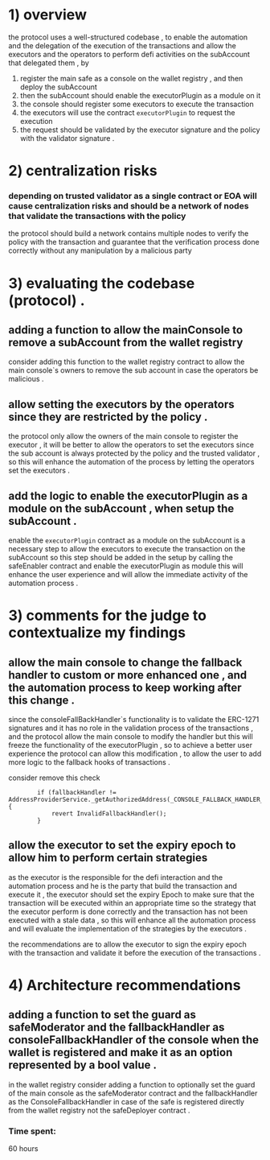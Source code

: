 # 1) overview 
the protocol uses a well-structured codebase , to enable the automation and the delegation of the execution of the transactions and allow the executors and the operators to perform defi activities on the subAccount that delegated them , by 
1) register the main safe as a console on the wallet registry , and then deploy the subAccount 
2) then the subAccount should enable the executorPlugin as a module on it 
3) the console should register some executors to execute the transaction 
5) the executors will use the contract `executorPlugin` to request the execution 
6) the request should be validated by the executor signature and the policy with the validator signature . 


# 2) centralization risks 
### depending on trusted validator as a single contract or EOA will cause centralization risks and should be a network of nodes that validate the transactions with the policy 
the protocol should build a network contains multiple nodes to verify the policy with the transaction and guarantee that the verification process done correctly without any manipulation by a malicious party 
# 3) evaluating the codebase (protocol) . 
## adding a function to allow the mainConsole to remove a subAccount from the wallet registry 
consider adding this function to the wallet registry contract to allow the main console`s owners to remove the sub account in case the operators be malicious . 

## allow setting the executors by the operators since they are restricted by the policy . 
the protocol only allow the owners of the main console to register the executor , it will be better to allow the operators to set the executors since the sub account is always protected by the policy and the trusted validator , so this will enhance the automation of the process by letting the operators set the executors . 

## add the logic to enable the executorPlugin as a module on the subAccount , when setup the subAccount . 
enable the `executorPlugin` contract as a module on the subAccount is a necessary step to allow the executors to execute the transaction on the subAccount so this step should be added in the setup by calling the safeEnabler contract and enable the executorPlugin as module 
this will enhance the user experience and will allow the immediate activity of the automation process . 


# 3) comments for the judge to contextualize my findings
## allow the main console to change the fallback handler to custom or more enhanced one , and the automation process to keep working after this change . 

since the consoleFallBackHandler`s functionality is to validate the ERC-1271 signatures and it has no role in the validation process of the transactions , and the protocol allow the main console to modify the handler but this will freeze the functionality of the executorPlugin , so to achieve a better user experience the protocol can allow this modification , to allow the user to add more logic to the fallback hooks of transactions . 

consider remove this check 
```solidity 
        if (fallbackHandler != AddressProviderService._getAuthorizedAddress(_CONSOLE_FALLBACK_HANDLER_HASH)) {
            revert InvalidFallbackHandler();
        }
```

## allow the executor to set the expiry epoch to allow him to perform certain strategies 
as the executor is the responsible for the defi interaction and the automation process and he is the party that build the transaction and execute it , the executor should set the expiry Epoch to make sure that  the transaction will be executed within an appropriate time so the strategy that the executor perform is done correctly and the transaction has not been executed with a stale data , so this will enhance all the automation process and will evaluate the implementation of the strategies by the executors . 

the recommendations are to allow the executor to sign the expiry epoch with the transaction and validate it before the execution of the transactions . 

# 4) Architecture recommendations
## adding a function to set the guard as safeModerator and the fallbackHandler as consoleFallbackHandler of the console when the wallet is registered and make it as an option represented by a bool value . 

in the wallet registry consider adding a function to optionally set the guard of the main console as the safeModerator contract and the fallbackHandler as the ConsoleFallbackHandler in case of the safe is registered directly from the wallet registry not the safeDeployer contract . 





### Time spent:
60 hours